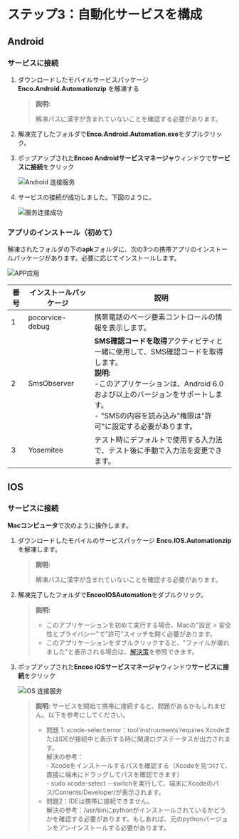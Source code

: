 # ステップ3：自動化サービスを構成

## Android

### サービスに接続

1. ダウンロードしたモバイルサービスパッケージ **Enco.Android.Automationzip** を解凍する

    > **説明:**
    >
    >解凍パスに漢字が含まれていないことを確認する必要があります。

2. 解凍完了したフォルダで**Enco.Android.Automation.exe**をダブルクリック。

3. ポップアップされた**Encoo Androidサービスマネージャ**ウィンドウで**サービスに接続**をクリック

    ![Android 连接服务](https://docimages.blob.core.chinacloudapi.cn/images/Studio/Andriodconnect20201104.png)

4. サービスの接続が成功しました。下図のように。

    ![服务连接成功](https://docimages.blob.core.chinacloudapi.cn/images/Studio/serverconnectsucess20201104.png)

### アプリのインストール（初めて）

解凍されたフォルダの下の**apk**フォルダに、次の3つの携帯アプリのインストールパッケージがあります。必要に応じてインストールします。

![APP应用](https://docimages.blob.core.chinacloudapi.cn/images/Studio/app20201104.png)

| **番号** | **インストールパッケージ** | **説明** |
| -------- | ----------------- | ------------------------------------------------------ |
| 1        | pocorvice-debug | 携帯電話のページ要素コントロールの情報を表示します。 |
| 2        | SmsObserver | **SMS確認コードを取得**アクティビティと一緒に使用して、SMS確認コードを取得します。</br>**説明:**</br>-このアプリケーションは、Android 6.0および以上のバージョンをサポートします。</br>- "SMSの内容を読み込み"権限は"許可"に設定する必要があります。 |
| 3        | Yosemitee | テスト時にデフォルトで使用する入力法で、テスト後に手動で入力法を変更できます。 |

## IOS

### サービスに接続

**Macコンピュータ**で次のように操作します。

1. ダウンロードしたモバイルのサービスパッケージ **Enco.IOS.Automationzip** を解凍します。

    > **説明:**
    > 
    > 解凍パスに漢字が含まれていないことを確認する必要があります。

2. 解凍完了したフォルダで**EncooIOSAutomation**をダブルクリック。
    > **説明:**
    >
    >- このアプリケーションを初めて実行する場合、Macの"設定 > 安全性とプライバシー"で"許可"スイッチを開く必要があります。
    >- このアプリケーションをダブルクリックすると、"ファイルが壊れました"と表示される場合は、[解決策](https://www.macdo.cn/925.html)を参照できます。

3. ポップアップされた**Encoo iOSサービスマネージャ**ウィンドウ**サービスに接続**をクリック

    ![iOS 连接服务](https://docimages.blob.core.chinacloudapi.cn/images/Studio/iosconnect20201104.png)

    > **説明:**
    > サービスを開始て携帯に接続すると、問題があるかもしれません。以下を参考にしてください。
    >
    > - 問題 1: xcode-select:error：tool‘instruuments’requires XcodeまたはIDEが接続中と表示する時に関連ログステータスが出力されます。
    >  </br> 解決の参考：
    >  </br> - Xcodeをインストールするパスを確認する（Xcodeを見つけて、直接に端末にドラッグしてパスを確認できます）
    >  </br> -  sudo xcode-select --switchを実行して、端末にXcodeのパス/Contents/Developer/が表示されます。
    > - 問題2：IDEは携帯に接続できません。
    > </br> 解決の参考：/usr/binにpythonがインストールされているかどうかを確認する必要があります。もしあれば、元のpythonバージョンをアンインストールする必要があります。
